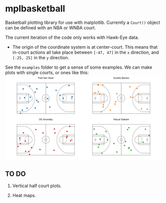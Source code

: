 # mplbasketball
Basketball plotting library for use with matplotlib. Currently a `Court()` object can be defined with an NBA or WNBA court. 

The current iteration of the code only works with Hawk-Eye data. 
- The origin of the coordinate system is at center-court. This means that in-court actions all take place between `[-47, 47]` in the `x` direction, and `[-25, 25]` in the `y` direction. 

See the `examples` folder to get a sense of some examples. We can make plots with single courts, or ones like this:
<img src="./examples/sample_plot.png">

## TO DO

1. Vertical half court plots. 

2. Heat maps.
